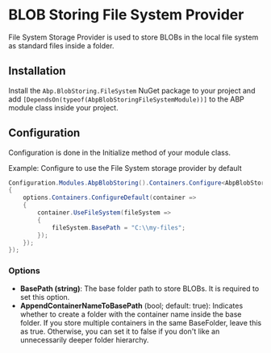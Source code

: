 # BLOB Storing File System Provider

File System Storage Provider is used to store BLOBs in the local file system as standard files inside a folder.

## Installation

Install the `Abp.BlobStoring.FileSystem` NuGet package to your project and add `[DependsOn(typeof(AbpBlobStoringFileSystemModule))]` to the ABP module class inside your project.

## Configuration

Configuration is done in the Initialize method of your module class.

Example: Configure to use the File System storage provider by default

```csharp
Configuration.Modules.AbpBlobStoring().Containers.Configure<AbpBlobStoringOptions>(options =>
{
    options.Containers.ConfigureDefault(container =>
    {
        container.UseFileSystem(fileSystem =>
        {
            fileSystem.BasePath = "C:\\my-files";
        });
    });
});
```

### Options

* **BasePath (string)**: The base folder path to store BLOBs. It is required to set this option.
* **AppendContainerNameToBasePath** (bool; default: true): Indicates whether to create a folder with the container name inside the base folder. If you store multiple containers in the same BaseFolder, leave this as true. Otherwise, you can set it to false if you don't like an unnecessarily deeper folder hierarchy.